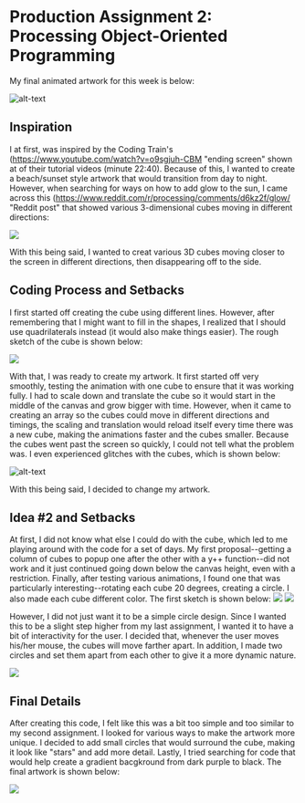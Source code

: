 # Production Assignment 2: Processing Object-Oriented Programming

My final animated artwork for this week is below:

![alt-text](images/finalsketch.gif)

## Inspiration
I at first, was inspired by the Coding Train's (https://www.youtube.com/watch?v=o9sgjuh-CBM "ending screen" shown at of their tutorial videos (minute 22:40). Because of this, I wanted to create a beach/sunset style artwork that would transition from day to night. However, when searching for ways on how to add glow to the sun, I came across this (https://www.reddit.com/r/processing/comments/d6kz2f/glow/ "Reddit post" that showed various 3-dimensional cubes moving in different directions:

![](images/reddit.png)

With this being said, I wanted to creat various 3D cubes moving closer to the screen in different directions, then disappearing off to the side.

## Coding Process and Setbacks
I first started off creating the cube using different lines. However, after remembering that I might want to fill in the shapes, I realized that I should use quadrilaterals instead (it would also make things easier). The rough sketch of the cube is shown below:

![](images/roughcube.png)

With that, I was ready to create my artwork. It first started off very smoothly, testing the animation with one cube to ensure that it was working fully. I had to scale down and translate the cube so it would start in the middle of the canvas and grow bigger with time. However, when it came to creating an array so the cubes could move in different directions and timings, the scaling and translation would reload itself every time there was a new cube, making the animations faster and the cubes smaller. Because the cubes went past the screen so quickly, I could not tell what the problem was. I even experienced glitches with the cubes, which is shown below:

![alt-text](images/glitch.gif)

With this being said, I decided to change my artwork.

## Idea #2 and Setbacks
At first, I did not know what else I could do with the cube, which led to me playing around with the code for a set of days. My first proposal--getting a column of cubes to popup one after the other with a y++ function--did not work and it just continued going down below the canvas height, even with a restriction. Finally, after testing various animations, I found one that was particularly interesting--rotating each cube 20 degrees, creating a circle. I also made each cube different color. The first sketch is shown below:
![](images/onecube.png)
![](images/flowercube.png)

However, I did not just want it to be a simple circle design. Since I wanted this to be a slight step higher from my last assignment, I wanted it to have a bit of interactivity for the user. I decided that, whenever the user moves his/her mouse, the cubes will move farther apart. In addition, I made two circles and set them apart from each other to give it a more dynamic nature.

![](images/twocubes.png)

## Final Details
After creating this code, I felt like this was a bit too simple and too similar to my second assignment. I looked for various ways to make the artwork more unique. I decided to add small circles that would surround the cube, making it look like "stars" and add more detail. Lastly, I tried searching for code that would help create a gradient bacgkround from dark purple to black. The final artwork is shown below:

![](images/finalsketch.png)
